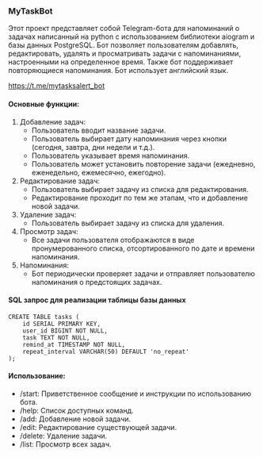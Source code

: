 ### MyTaskBot
Этот проект представляет собой Telegram-бота для напоминаний о задачах написанный на python с использованием библиотеки aiogram и базы данных PostgreSQL. Бот позволяет пользователям добавлять, редактировать, удалять и просматривать задачи с напоминаниями, настроенными на определенное время. Также бот поддерживает повторяющиеся напоминания. Бот использует английский язык.

https://t.me/mytasksalert_bot

#### Основные функции:
1. Добавление задач:
    - Пользователь вводит название задачи.
    - Пользователь выбирает дату напоминания через кнопки (сегодня, завтра, дни недели и т.д.).
    - Пользователь указывает время напоминания.
    - Пользователь может установить повторение задачи (ежедневно, еженедельно, ежемесячно, ежегодно).
2. Редактирование задач:
    - Пользователь выбирает задачу из списка для редактирования.
    - Редактирование проходит по тем же этапам, что и добавление новой задачи.
3. Удаление задач:
    - Пользователь выбирает задачу из списка для удаления.
4. Просмотр задач:
    - Все задачи пользователя отображаются в виде пронумерованного списка, отсортированного по дате и времени напоминания.
5. Напоминания:
    - Бот периодически проверяет задачи и отправляет пользователю напоминания о предстоящих задачах.
  
#### SQL запрос для реализации таблицы базы данных
```
CREATE TABLE tasks (
    id SERIAL PRIMARY KEY,
    user_id BIGINT NOT NULL,
    task TEXT NOT NULL,
    remind_at TIMESTAMP NOT NULL,
    repeat_interval VARCHAR(50) DEFAULT 'no_repeat'
);
```

#### Использование:
- /start: Приветственное сообщение и инструкции по использованию бота.
- /help: Список доступных команд.
- /add: Добавление новой задачи.
- /edit: Редактирование существующей задачи.
- /delete: Удаление задачи.
- /list: Просмотр всех задач.

